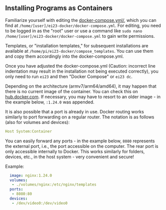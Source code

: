 ## Installing Programs as Containers

Familiarize yourself with editing the [docker-compose.yml/](https://docs.docker.com/compose/compose-file/compose-file-v3/), which you can find at `/home/[user]/ei23-docker/docker-compose.yml`. For editing, you need to be logged in as the "root" user or use a command like `sudo nano /home/[user]/ei23-docker/docker-compose.yml` to gain write permissions.

Templates, or "installation templates," for subsequent installations are available at `/home/pi/ei23-docker/compose_templates`. You can use them and copy them accordingly into the docker-compose.yml.

Once you have adjusted the docker-compose.yml (Caution: incorrect line indentation may result in the installation not being executed correctly), you only need to run `ei23` and then "Docker Compose" or `ei23 dc`.

Depending on the architecture (armv7/arm64/amd64), it may happen that there is no current image of the container. You can check this on [hub.docker.com](https://hub.docker.com/). If necessary, you may have to resort to an older image - in the example below, `:1.24.0` was appended.

It is also possible that a port is already in use. Docker routing works similarly to port forwarding on a regular router. The notation is as follows (also for volumes and devices):

```yaml
Host System:Container
```

You can easily forward any ports - in the example below, `8080` represents the external port, i.e., the port accessible on the computer. The rear port is only accessible internally to Docker. This works similarly for folders, devices, etc., in the host system - very convenient and secure!

Example:

```yaml
  image: nginx:1.24.0
  volumes:
   - ./volumes/nginx:/etc/nginx/templates
  ports:
   - 8080:80
  devices:
   - /dev/video0:/dev/video0
```